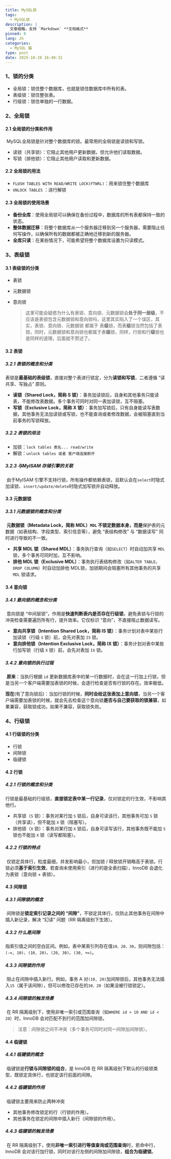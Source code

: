 ```yaml
---
title: MySQL锁
tags:
  - MySQL锁
description: |
  文章缩略，支持 `Markdown` **文档格式**
pinned: 0
lang: zh
categories:
  - MySQL 篇
type: post
date: 2025-10-28 16:40:31
---
```

### 1、锁的分类

- 全局锁：锁住整个数据库，也就是锁住数据库中所有的表。
- 表级锁：锁住整张表。
- 行级锁：锁住单独的一行数据。



### 2、全局锁

#### 2.1 全局锁的分类和作用

​		MySQL全局锁是针对整个数据库的锁。最常用的全局锁是读锁和写锁。

- 读锁（共享锁）：它阻止其他用户更新数据，但允许他们读取数据。
- 写锁（排他锁）：它阻止其他用户读取和更新数据。

#### 2.2 全局锁的用法

- `FLUSH TABLES WITH READ/WRITE LOCK(FTWRL)`：用来锁住整个数据库
- `UNLOCK TABLES` ：进行解锁

#### 2.3 全局锁的使用场景

- **备份全库**：使用全局锁可以确保在备份过程中，数据库的所有表都保持一致的状态。
- **整体数据迁移**：将整个数据库从一个服务器迁移到另一个服务器，需要阻止任何写操作，以确保所有的数据都被正确地迁移到新的服务器。
- **全库只读**：在某些情况下，可能希望将整个数据库设置为只读模式。



### 3、表级锁

#### 3.1 表级锁的分类

- 表锁

- 元数据锁

- 意向锁

  > ​		这里可能会疑惑为什么有表锁、意向锁、元数据锁会**处于同一层级**，不应该是表锁包含元数据锁和意向锁吗，这里其实陷入了一个误区，其实，表锁、意向锁、元数据锁 都属于 表**级**锁，而表**级**锁当然包括了表锁，同时，元数据锁和意向锁也都属于表**级**锁，同样，行锁和行**级**锁也是同样的道理，后面就不赘述了。

#### 3.2 表锁

##### 3.2.1 表锁的概念和分类

​		表锁是**最基础的表级锁**，直接对整个表进行锁定，分为**读锁和写锁**，二者遵循 “读共享、写独占” 原则。

- **读锁（Shared Lock，简称 S 锁）**：事务加读锁后，自身和其他事务只能读表，不能修改表数据。多个事务可同时对同一表加读锁，互不阻塞。
- **写锁（Exclusive Lock，简称 X 锁）**：事务加写锁后，只有自身能读写表数据，其他事务无法加读锁或写锁，也不能查询或者修改数据，会被阻塞直到当前事务的写锁释放。

##### 3.2.2 表锁的用法

- 加锁：`lock tables 表名... read/write`
- 解锁：`unlock tables 或者 客户端连接断开`

##### 3.2.3 与MyISAM 存储引擎的关联

​		由于MyISAM 引擎不支持行锁，所有操作都依赖表锁，且默认会在`select`时隐式加读锁、`insert/update/delete`时隐式加写锁并自动释放。

#### 3.3 元数据锁

##### 3.3.1 元数据锁的概念和分类

​		**元数据锁（Metadata Lock，简称 MDL）`MDL` 不锁定数据本身，而是**保护表的元数据（如表结构、字段类型、索引信息等），避免 “表结构修改” 与 “数据读写” 同时进行导致的不一致。

- **共享 MDL 锁（Shared MDL）**：事务执行查询（如`SELECT`）时自动加共享 `MDL` 锁，多个事务可同时加，互不影响。
- **排他 MDL 锁（Exclusive MDL）**：事务执行表结构修改（如`ALTER TABLE`、`DROP COLUMN`）时自动加排他 MDL锁，加锁期间会阻塞所有其他事务的共享 `MDL` 锁请求。

#### 3.4 意向锁

##### 3.4.1 意向锁的概念和分类

​		意向锁是 “中间层锁”，作用是**快速判断表内是否存在行级锁**，避免表锁与行锁的冲突检查需要遍历所有行，提升效率。它仅标识 “意向”，不直接阻止数据读写。

- **意向共享锁（Intention Shared Lock，简称 IS 锁）**：事务计划对表中某些行加读锁（行级 `S` 锁）前，会先对表加 `IS` 锁。
- **意向排他锁（Intention Exclusive Lock，简称 IX 锁）**：事务计划对表中某些行加写锁（行级 `X` 锁）前，会先对表加 `IX` 锁。

##### 3.4.2 意向锁的执行过程

​		**原来**：当执行根据 `id` 更新数据库表中的某一行数据时，会在这一行加上行锁，但是当另一个客户端需要加表锁的时候，会逐行检查是否有行锁的存在。效率极低。

​		**现在**(有了意向锁后)：当加行锁的时候，**同时会给这张表加上意向锁**，当另一个客户端需要加表锁的时候，就会先去检查这个意向锁**是否与自己要获取的锁兼容**，如果兼容，获取锁成功，如果不兼容，获取锁失败。



### 4、行级锁

#### 4.1 行级锁的分类

- 行锁
- 间隙锁
- 临键锁

#### 4.2 行锁

##### 4.2.1 行锁的概念和分类

​		行锁是最基础的行级锁，**直接锁定表中某一行记录**，仅对锁定的行生效，不影响其他行。

- 共享锁（`S` 锁）：事务对某行加 `S` 锁后，自身可读该行，其他事务可加 `S` 锁（共享读），但不能加 `X` 锁（阻塞写）。
- 排他锁（`X` 锁）：事务对某行加 `X` 锁后，自身可读写该行，其他事务既不能加 `S` 锁也不能加 `X` 锁（读写都阻塞）。

##### 4.2.2 行锁的特点

​		仅锁定具体行，粒度最细，并发影响最小，但加锁 / 释放锁开销略高于表锁。行锁必须**基于索引生效**，若查询未使用索引（进行的是全表扫描），InnoDB 会退化为表锁（意向锁 + 表锁）。

#### 4.3 间隙锁

##### 4.3.1 间隙锁的概念

​		间隙锁是**锁定索引记录之间的 “间隙”**，不锁定具体行，仅防止其他事务在间隙中插入新记录，解决 “幻读” 问题（RR 隔离级别下生效）。

##### 4.3.2 什么是间隙

​		指索引值之间的空白区间。例如，表中某索引列存在值`10、20、30`，则间隙包括：`(-∞, 10)`、`(10, 20)`、`(20, 30)`、`(30, +∞)`。

##### 4.3.3 间隙锁的作用

​		阻止在间隙中插入新行。例如，事务 A 对`(10, 20)`加间隙锁后，其他事务无法插入`15`（属于该间隙），但可以修改已存在的`10、20`（如果没被行锁锁定）。

##### 4.3.4 间隙锁的触发场景

​		在 RR 隔离级别下，使用非唯一索引或范围查询（如`WHERE id > 10 AND id < 20`）时，InnoDB 会对匹配不到行的范围加间隙锁。

> 注意：间隙锁之间不冲突（多个事务可同时对同一间隙加间隙锁）。

#### 4.4 临键锁

##### 4.4.1 临键锁的概念

​		临键锁是**行锁与间隙锁的组合**，是 InnoDB 在 RR 隔离级别下默认的行级锁类型，既锁定具体行，也锁定该行前面的间隙。

##### 4.4.2 临键锁的作用

​		临键锁主要用来防止两种冲突

- 其他事务修改锁定的行（行锁的作用）。
- 其他事务在锁定的间隙中插入新行（间隙锁的作用）。

##### 4.4.3 临键锁的触发场景

​		在 RR 隔离级别下，使用**非唯一索引进行等值查询或范围查询**时，若命中行，InnoDB 会对该行加行锁，同时对该行左侧的间隙加间隙锁，**组合为临键锁**。